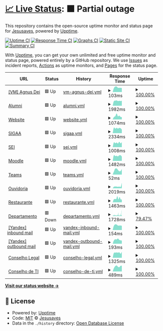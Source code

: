 # [📈 Live Status](https://status.cacic.bsb.br): <!--live status--> **🟧 Partial outage**

This repository contains the open-source uptime monitor and status page for [Jesusaves](https://gitlab.com/jesusalva), powered by [Upptime](https://github.com/upptime/upptime).

[![Uptime CI](https://github.com/pazkero/status.cacic.bsb.br/workflows/Uptime%20CI/badge.svg)](https://github.com/pazkero/status.cacic.bsb.br/actions?query=workflow%3A%22Uptime+CI%22)
[![Response Time CI](https://github.com/pazkero/status.cacic.bsb.br/workflows/Response%20Time%20CI/badge.svg)](https://github.com/pazkero/status.cacic.bsb.br/actions?query=workflow%3A%22Response+Time+CI%22)
[![Graphs CI](https://github.com/pazkero/status.cacic.bsb.br/workflows/Graphs%20CI/badge.svg)](https://github.com/pazkero/status.cacic.bsb.br/actions?query=workflow%3A%22Graphs+CI%22)
[![Static Site CI](https://github.com/pazkero/status.cacic.bsb.br/workflows/Static%20Site%20CI/badge.svg)](https://github.com/pazkero/status.cacic.bsb.br/actions?query=workflow%3A%22Static+Site+CI%22)
[![Summary CI](https://github.com/pazkero/status.cacic.bsb.br/workflows/Summary%20CI/badge.svg)](https://github.com/pazkero/status.cacic.bsb.br/actions?query=workflow%3A%22Summary+CI%22)

With [Upptime](https://upptime.js.org), you can get your own unlimited and free uptime monitor and status page, powered entirely by a GitHub repository. We use [Issues](https://github.com/pazkero/status.cacic.bsb.br/issues) as incident reports, [Actions](https://github.com/pazkero/status.cacic.bsb.br/actions) as uptime monitors, and [Pages](https://status.cacic.bsb.br) for the status page.

<!--start: status pages-->
<!-- This summary is generated by Upptime (https://github.com/upptime/upptime) -->
<!-- Do not edit this manually, your changes will be overwritten -->
<!-- prettier-ignore -->
| URL | Status | History | Response Time | Uptime |
| --- | ------ | ------- | ------------- | ------ |
| <img alt="" src="https://icons.duckduckgo.com/ip3/null.ico" height="13"> [[VM] Agnus Dei](75.119.128.234) | 🟩 Up | [vm-agnus-dei.yml](https://github.com/pazkero/status.cacic.bsb.br/commits/HEAD/history/vm-agnus-dei.yml) | <details><summary><img alt="Response time graph" src="./graphs/vm-agnus-dei/response-time-week.png" height="20"> 103ms</summary><br><a href="https://status.cacic.bsb.br/history/vm-agnus-dei"><img alt="Response time 118" src="https://img.shields.io/endpoint?url=https%3A%2F%2Fraw.githubusercontent.com%2Fpazkero%2Fstatus.cacic.bsb.br%2FHEAD%2Fapi%2Fvm-agnus-dei%2Fresponse-time.json"></a><br><a href="https://status.cacic.bsb.br/history/vm-agnus-dei"><img alt="24-hour response time 91" src="https://img.shields.io/endpoint?url=https%3A%2F%2Fraw.githubusercontent.com%2Fpazkero%2Fstatus.cacic.bsb.br%2FHEAD%2Fapi%2Fvm-agnus-dei%2Fresponse-time-day.json"></a><br><a href="https://status.cacic.bsb.br/history/vm-agnus-dei"><img alt="7-day response time 103" src="https://img.shields.io/endpoint?url=https%3A%2F%2Fraw.githubusercontent.com%2Fpazkero%2Fstatus.cacic.bsb.br%2FHEAD%2Fapi%2Fvm-agnus-dei%2Fresponse-time-week.json"></a><br><a href="https://status.cacic.bsb.br/history/vm-agnus-dei"><img alt="30-day response time 116" src="https://img.shields.io/endpoint?url=https%3A%2F%2Fraw.githubusercontent.com%2Fpazkero%2Fstatus.cacic.bsb.br%2FHEAD%2Fapi%2Fvm-agnus-dei%2Fresponse-time-month.json"></a><br><a href="https://status.cacic.bsb.br/history/vm-agnus-dei"><img alt="1-year response time 118" src="https://img.shields.io/endpoint?url=https%3A%2F%2Fraw.githubusercontent.com%2Fpazkero%2Fstatus.cacic.bsb.br%2FHEAD%2Fapi%2Fvm-agnus-dei%2Fresponse-time-year.json"></a></details> | <details><summary><a href="https://status.cacic.bsb.br/history/vm-agnus-dei">100.00%</a></summary><a href="https://status.cacic.bsb.br/history/vm-agnus-dei"><img alt="All-time uptime 99.78%" src="https://img.shields.io/endpoint?url=https%3A%2F%2Fraw.githubusercontent.com%2Fpazkero%2Fstatus.cacic.bsb.br%2FHEAD%2Fapi%2Fvm-agnus-dei%2Fuptime.json"></a><br><a href="https://status.cacic.bsb.br/history/vm-agnus-dei"><img alt="24-hour uptime 100.00%" src="https://img.shields.io/endpoint?url=https%3A%2F%2Fraw.githubusercontent.com%2Fpazkero%2Fstatus.cacic.bsb.br%2FHEAD%2Fapi%2Fvm-agnus-dei%2Fuptime-day.json"></a><br><a href="https://status.cacic.bsb.br/history/vm-agnus-dei"><img alt="7-day uptime 100.00%" src="https://img.shields.io/endpoint?url=https%3A%2F%2Fraw.githubusercontent.com%2Fpazkero%2Fstatus.cacic.bsb.br%2FHEAD%2Fapi%2Fvm-agnus-dei%2Fuptime-week.json"></a><br><a href="https://status.cacic.bsb.br/history/vm-agnus-dei"><img alt="30-day uptime 99.77%" src="https://img.shields.io/endpoint?url=https%3A%2F%2Fraw.githubusercontent.com%2Fpazkero%2Fstatus.cacic.bsb.br%2FHEAD%2Fapi%2Fvm-agnus-dei%2Fuptime-month.json"></a><br><a href="https://status.cacic.bsb.br/history/vm-agnus-dei"><img alt="1-year uptime 99.90%" src="https://img.shields.io/endpoint?url=https%3A%2F%2Fraw.githubusercontent.com%2Fpazkero%2Fstatus.cacic.bsb.br%2FHEAD%2Fapi%2Fvm-agnus-dei%2Fuptime-year.json"></a></details>
| <img alt="" src="https://icons.duckduckgo.com/ip3/alumni.cacic.bsb.br.ico" height="13"> [Alumni](https://alumni.cacic.bsb.br) | 🟩 Up | [alumni.yml](https://github.com/pazkero/status.cacic.bsb.br/commits/HEAD/history/alumni.yml) | <details><summary><img alt="Response time graph" src="./graphs/alumni/response-time-week.png" height="20"> 1982ms</summary><br><a href="https://status.cacic.bsb.br/history/alumni"><img alt="Response time 4035" src="https://img.shields.io/endpoint?url=https%3A%2F%2Fraw.githubusercontent.com%2Fpazkero%2Fstatus.cacic.bsb.br%2FHEAD%2Fapi%2Falumni%2Fresponse-time.json"></a><br><a href="https://status.cacic.bsb.br/history/alumni"><img alt="24-hour response time 2013" src="https://img.shields.io/endpoint?url=https%3A%2F%2Fraw.githubusercontent.com%2Fpazkero%2Fstatus.cacic.bsb.br%2FHEAD%2Fapi%2Falumni%2Fresponse-time-day.json"></a><br><a href="https://status.cacic.bsb.br/history/alumni"><img alt="7-day response time 1982" src="https://img.shields.io/endpoint?url=https%3A%2F%2Fraw.githubusercontent.com%2Fpazkero%2Fstatus.cacic.bsb.br%2FHEAD%2Fapi%2Falumni%2Fresponse-time-week.json"></a><br><a href="https://status.cacic.bsb.br/history/alumni"><img alt="30-day response time 1911" src="https://img.shields.io/endpoint?url=https%3A%2F%2Fraw.githubusercontent.com%2Fpazkero%2Fstatus.cacic.bsb.br%2FHEAD%2Fapi%2Falumni%2Fresponse-time-month.json"></a><br><a href="https://status.cacic.bsb.br/history/alumni"><img alt="1-year response time 3530" src="https://img.shields.io/endpoint?url=https%3A%2F%2Fraw.githubusercontent.com%2Fpazkero%2Fstatus.cacic.bsb.br%2FHEAD%2Fapi%2Falumni%2Fresponse-time-year.json"></a></details> | <details><summary><a href="https://status.cacic.bsb.br/history/alumni">100.00%</a></summary><a href="https://status.cacic.bsb.br/history/alumni"><img alt="All-time uptime 99.67%" src="https://img.shields.io/endpoint?url=https%3A%2F%2Fraw.githubusercontent.com%2Fpazkero%2Fstatus.cacic.bsb.br%2FHEAD%2Fapi%2Falumni%2Fuptime.json"></a><br><a href="https://status.cacic.bsb.br/history/alumni"><img alt="24-hour uptime 100.00%" src="https://img.shields.io/endpoint?url=https%3A%2F%2Fraw.githubusercontent.com%2Fpazkero%2Fstatus.cacic.bsb.br%2FHEAD%2Fapi%2Falumni%2Fuptime-day.json"></a><br><a href="https://status.cacic.bsb.br/history/alumni"><img alt="7-day uptime 100.00%" src="https://img.shields.io/endpoint?url=https%3A%2F%2Fraw.githubusercontent.com%2Fpazkero%2Fstatus.cacic.bsb.br%2FHEAD%2Fapi%2Falumni%2Fuptime-week.json"></a><br><a href="https://status.cacic.bsb.br/history/alumni"><img alt="30-day uptime 99.77%" src="https://img.shields.io/endpoint?url=https%3A%2F%2Fraw.githubusercontent.com%2Fpazkero%2Fstatus.cacic.bsb.br%2FHEAD%2Fapi%2Falumni%2Fuptime-month.json"></a><br><a href="https://status.cacic.bsb.br/history/alumni"><img alt="1-year uptime 99.76%" src="https://img.shields.io/endpoint?url=https%3A%2F%2Fraw.githubusercontent.com%2Fpazkero%2Fstatus.cacic.bsb.br%2FHEAD%2Fapi%2Falumni%2Fuptime-year.json"></a></details>
| <img alt="" src="https://icons.duckduckgo.com/ip3/cacic.bsb.br.ico" height="13"> [Website](https://cacic.bsb.br) | 🟩 Up | [website.yml](https://github.com/pazkero/status.cacic.bsb.br/commits/HEAD/history/website.yml) | <details><summary><img alt="Response time graph" src="./graphs/website/response-time-week.png" height="20"> 1074ms</summary><br><a href="https://status.cacic.bsb.br/history/website"><img alt="Response time 2687" src="https://img.shields.io/endpoint?url=https%3A%2F%2Fraw.githubusercontent.com%2Fpazkero%2Fstatus.cacic.bsb.br%2FHEAD%2Fapi%2Fwebsite%2Fresponse-time.json"></a><br><a href="https://status.cacic.bsb.br/history/website"><img alt="24-hour response time 749" src="https://img.shields.io/endpoint?url=https%3A%2F%2Fraw.githubusercontent.com%2Fpazkero%2Fstatus.cacic.bsb.br%2FHEAD%2Fapi%2Fwebsite%2Fresponse-time-day.json"></a><br><a href="https://status.cacic.bsb.br/history/website"><img alt="7-day response time 1074" src="https://img.shields.io/endpoint?url=https%3A%2F%2Fraw.githubusercontent.com%2Fpazkero%2Fstatus.cacic.bsb.br%2FHEAD%2Fapi%2Fwebsite%2Fresponse-time-week.json"></a><br><a href="https://status.cacic.bsb.br/history/website"><img alt="30-day response time 1051" src="https://img.shields.io/endpoint?url=https%3A%2F%2Fraw.githubusercontent.com%2Fpazkero%2Fstatus.cacic.bsb.br%2FHEAD%2Fapi%2Fwebsite%2Fresponse-time-month.json"></a><br><a href="https://status.cacic.bsb.br/history/website"><img alt="1-year response time 2291" src="https://img.shields.io/endpoint?url=https%3A%2F%2Fraw.githubusercontent.com%2Fpazkero%2Fstatus.cacic.bsb.br%2FHEAD%2Fapi%2Fwebsite%2Fresponse-time-year.json"></a></details> | <details><summary><a href="https://status.cacic.bsb.br/history/website">100.00%</a></summary><a href="https://status.cacic.bsb.br/history/website"><img alt="All-time uptime 99.46%" src="https://img.shields.io/endpoint?url=https%3A%2F%2Fraw.githubusercontent.com%2Fpazkero%2Fstatus.cacic.bsb.br%2FHEAD%2Fapi%2Fwebsite%2Fuptime.json"></a><br><a href="https://status.cacic.bsb.br/history/website"><img alt="24-hour uptime 100.00%" src="https://img.shields.io/endpoint?url=https%3A%2F%2Fraw.githubusercontent.com%2Fpazkero%2Fstatus.cacic.bsb.br%2FHEAD%2Fapi%2Fwebsite%2Fuptime-day.json"></a><br><a href="https://status.cacic.bsb.br/history/website"><img alt="7-day uptime 100.00%" src="https://img.shields.io/endpoint?url=https%3A%2F%2Fraw.githubusercontent.com%2Fpazkero%2Fstatus.cacic.bsb.br%2FHEAD%2Fapi%2Fwebsite%2Fuptime-week.json"></a><br><a href="https://status.cacic.bsb.br/history/website"><img alt="30-day uptime 99.78%" src="https://img.shields.io/endpoint?url=https%3A%2F%2Fraw.githubusercontent.com%2Fpazkero%2Fstatus.cacic.bsb.br%2FHEAD%2Fapi%2Fwebsite%2Fuptime-month.json"></a><br><a href="https://status.cacic.bsb.br/history/website"><img alt="1-year uptime 99.78%" src="https://img.shields.io/endpoint?url=https%3A%2F%2Fraw.githubusercontent.com%2Fpazkero%2Fstatus.cacic.bsb.br%2FHEAD%2Fapi%2Fwebsite%2Fuptime-year.json"></a></details>
| <img alt="" src="https://icons.duckduckgo.com/ip3/sig.unb.br.ico" height="13"> [SIGAA](https://sig.unb.br/sigaa/) | 🟩 Up | [sigaa.yml](https://github.com/pazkero/status.cacic.bsb.br/commits/HEAD/history/sigaa.yml) | <details><summary><img alt="Response time graph" src="./graphs/sigaa/response-time-week.png" height="20"> 2334ms</summary><br><a href="https://status.cacic.bsb.br/history/sigaa"><img alt="Response time 2899" src="https://img.shields.io/endpoint?url=https%3A%2F%2Fraw.githubusercontent.com%2Fpazkero%2Fstatus.cacic.bsb.br%2FHEAD%2Fapi%2Fsigaa%2Fresponse-time.json"></a><br><a href="https://status.cacic.bsb.br/history/sigaa"><img alt="24-hour response time 1733" src="https://img.shields.io/endpoint?url=https%3A%2F%2Fraw.githubusercontent.com%2Fpazkero%2Fstatus.cacic.bsb.br%2FHEAD%2Fapi%2Fsigaa%2Fresponse-time-day.json"></a><br><a href="https://status.cacic.bsb.br/history/sigaa"><img alt="7-day response time 2334" src="https://img.shields.io/endpoint?url=https%3A%2F%2Fraw.githubusercontent.com%2Fpazkero%2Fstatus.cacic.bsb.br%2FHEAD%2Fapi%2Fsigaa%2Fresponse-time-week.json"></a><br><a href="https://status.cacic.bsb.br/history/sigaa"><img alt="30-day response time 2297" src="https://img.shields.io/endpoint?url=https%3A%2F%2Fraw.githubusercontent.com%2Fpazkero%2Fstatus.cacic.bsb.br%2FHEAD%2Fapi%2Fsigaa%2Fresponse-time-month.json"></a><br><a href="https://status.cacic.bsb.br/history/sigaa"><img alt="1-year response time 2958" src="https://img.shields.io/endpoint?url=https%3A%2F%2Fraw.githubusercontent.com%2Fpazkero%2Fstatus.cacic.bsb.br%2FHEAD%2Fapi%2Fsigaa%2Fresponse-time-year.json"></a></details> | <details><summary><a href="https://status.cacic.bsb.br/history/sigaa">100.00%</a></summary><a href="https://status.cacic.bsb.br/history/sigaa"><img alt="All-time uptime 99.45%" src="https://img.shields.io/endpoint?url=https%3A%2F%2Fraw.githubusercontent.com%2Fpazkero%2Fstatus.cacic.bsb.br%2FHEAD%2Fapi%2Fsigaa%2Fuptime.json"></a><br><a href="https://status.cacic.bsb.br/history/sigaa"><img alt="24-hour uptime 100.00%" src="https://img.shields.io/endpoint?url=https%3A%2F%2Fraw.githubusercontent.com%2Fpazkero%2Fstatus.cacic.bsb.br%2FHEAD%2Fapi%2Fsigaa%2Fuptime-day.json"></a><br><a href="https://status.cacic.bsb.br/history/sigaa"><img alt="7-day uptime 100.00%" src="https://img.shields.io/endpoint?url=https%3A%2F%2Fraw.githubusercontent.com%2Fpazkero%2Fstatus.cacic.bsb.br%2FHEAD%2Fapi%2Fsigaa%2Fuptime-week.json"></a><br><a href="https://status.cacic.bsb.br/history/sigaa"><img alt="30-day uptime 99.96%" src="https://img.shields.io/endpoint?url=https%3A%2F%2Fraw.githubusercontent.com%2Fpazkero%2Fstatus.cacic.bsb.br%2FHEAD%2Fapi%2Fsigaa%2Fuptime-month.json"></a><br><a href="https://status.cacic.bsb.br/history/sigaa"><img alt="1-year uptime 99.76%" src="https://img.shields.io/endpoint?url=https%3A%2F%2Fraw.githubusercontent.com%2Fpazkero%2Fstatus.cacic.bsb.br%2FHEAD%2Fapi%2Fsigaa%2Fuptime-year.json"></a></details>
| <img alt="" src="https://icons.duckduckgo.com/ip3/sei.unb.br.ico" height="13"> [SEI](https://sei.unb.br/) | 🟩 Up | [sei.yml](https://github.com/pazkero/status.cacic.bsb.br/commits/HEAD/history/sei.yml) | <details><summary><img alt="Response time graph" src="./graphs/sei/response-time-week.png" height="20"> 1008ms</summary><br><a href="https://status.cacic.bsb.br/history/sei"><img alt="Response time 1755" src="https://img.shields.io/endpoint?url=https%3A%2F%2Fraw.githubusercontent.com%2Fpazkero%2Fstatus.cacic.bsb.br%2FHEAD%2Fapi%2Fsei%2Fresponse-time.json"></a><br><a href="https://status.cacic.bsb.br/history/sei"><img alt="24-hour response time 1124" src="https://img.shields.io/endpoint?url=https%3A%2F%2Fraw.githubusercontent.com%2Fpazkero%2Fstatus.cacic.bsb.br%2FHEAD%2Fapi%2Fsei%2Fresponse-time-day.json"></a><br><a href="https://status.cacic.bsb.br/history/sei"><img alt="7-day response time 1008" src="https://img.shields.io/endpoint?url=https%3A%2F%2Fraw.githubusercontent.com%2Fpazkero%2Fstatus.cacic.bsb.br%2FHEAD%2Fapi%2Fsei%2Fresponse-time-week.json"></a><br><a href="https://status.cacic.bsb.br/history/sei"><img alt="30-day response time 1025" src="https://img.shields.io/endpoint?url=https%3A%2F%2Fraw.githubusercontent.com%2Fpazkero%2Fstatus.cacic.bsb.br%2FHEAD%2Fapi%2Fsei%2Fresponse-time-month.json"></a><br><a href="https://status.cacic.bsb.br/history/sei"><img alt="1-year response time 1690" src="https://img.shields.io/endpoint?url=https%3A%2F%2Fraw.githubusercontent.com%2Fpazkero%2Fstatus.cacic.bsb.br%2FHEAD%2Fapi%2Fsei%2Fresponse-time-year.json"></a></details> | <details><summary><a href="https://status.cacic.bsb.br/history/sei">100.00%</a></summary><a href="https://status.cacic.bsb.br/history/sei"><img alt="All-time uptime 99.62%" src="https://img.shields.io/endpoint?url=https%3A%2F%2Fraw.githubusercontent.com%2Fpazkero%2Fstatus.cacic.bsb.br%2FHEAD%2Fapi%2Fsei%2Fuptime.json"></a><br><a href="https://status.cacic.bsb.br/history/sei"><img alt="24-hour uptime 100.00%" src="https://img.shields.io/endpoint?url=https%3A%2F%2Fraw.githubusercontent.com%2Fpazkero%2Fstatus.cacic.bsb.br%2FHEAD%2Fapi%2Fsei%2Fuptime-day.json"></a><br><a href="https://status.cacic.bsb.br/history/sei"><img alt="7-day uptime 100.00%" src="https://img.shields.io/endpoint?url=https%3A%2F%2Fraw.githubusercontent.com%2Fpazkero%2Fstatus.cacic.bsb.br%2FHEAD%2Fapi%2Fsei%2Fuptime-week.json"></a><br><a href="https://status.cacic.bsb.br/history/sei"><img alt="30-day uptime 100.00%" src="https://img.shields.io/endpoint?url=https%3A%2F%2Fraw.githubusercontent.com%2Fpazkero%2Fstatus.cacic.bsb.br%2FHEAD%2Fapi%2Fsei%2Fuptime-month.json"></a><br><a href="https://status.cacic.bsb.br/history/sei"><img alt="1-year uptime 99.75%" src="https://img.shields.io/endpoint?url=https%3A%2F%2Fraw.githubusercontent.com%2Fpazkero%2Fstatus.cacic.bsb.br%2FHEAD%2Fapi%2Fsei%2Fuptime-year.json"></a></details>
| <img alt="" src="https://icons.duckduckgo.com/ip3/aprender3.unb.br.ico" height="13"> [Moodle](https://aprender3.unb.br/login/index.php) | 🟩 Up | [moodle.yml](https://github.com/pazkero/status.cacic.bsb.br/commits/HEAD/history/moodle.yml) | <details><summary><img alt="Response time graph" src="./graphs/moodle/response-time-week.png" height="20"> 1482ms</summary><br><a href="https://status.cacic.bsb.br/history/moodle"><img alt="Response time 1793" src="https://img.shields.io/endpoint?url=https%3A%2F%2Fraw.githubusercontent.com%2Fpazkero%2Fstatus.cacic.bsb.br%2FHEAD%2Fapi%2Fmoodle%2Fresponse-time.json"></a><br><a href="https://status.cacic.bsb.br/history/moodle"><img alt="24-hour response time 1248" src="https://img.shields.io/endpoint?url=https%3A%2F%2Fraw.githubusercontent.com%2Fpazkero%2Fstatus.cacic.bsb.br%2FHEAD%2Fapi%2Fmoodle%2Fresponse-time-day.json"></a><br><a href="https://status.cacic.bsb.br/history/moodle"><img alt="7-day response time 1482" src="https://img.shields.io/endpoint?url=https%3A%2F%2Fraw.githubusercontent.com%2Fpazkero%2Fstatus.cacic.bsb.br%2FHEAD%2Fapi%2Fmoodle%2Fresponse-time-week.json"></a><br><a href="https://status.cacic.bsb.br/history/moodle"><img alt="30-day response time 1472" src="https://img.shields.io/endpoint?url=https%3A%2F%2Fraw.githubusercontent.com%2Fpazkero%2Fstatus.cacic.bsb.br%2FHEAD%2Fapi%2Fmoodle%2Fresponse-time-month.json"></a><br><a href="https://status.cacic.bsb.br/history/moodle"><img alt="1-year response time 1964" src="https://img.shields.io/endpoint?url=https%3A%2F%2Fraw.githubusercontent.com%2Fpazkero%2Fstatus.cacic.bsb.br%2FHEAD%2Fapi%2Fmoodle%2Fresponse-time-year.json"></a></details> | <details><summary><a href="https://status.cacic.bsb.br/history/moodle">100.00%</a></summary><a href="https://status.cacic.bsb.br/history/moodle"><img alt="All-time uptime 99.12%" src="https://img.shields.io/endpoint?url=https%3A%2F%2Fraw.githubusercontent.com%2Fpazkero%2Fstatus.cacic.bsb.br%2FHEAD%2Fapi%2Fmoodle%2Fuptime.json"></a><br><a href="https://status.cacic.bsb.br/history/moodle"><img alt="24-hour uptime 100.00%" src="https://img.shields.io/endpoint?url=https%3A%2F%2Fraw.githubusercontent.com%2Fpazkero%2Fstatus.cacic.bsb.br%2FHEAD%2Fapi%2Fmoodle%2Fuptime-day.json"></a><br><a href="https://status.cacic.bsb.br/history/moodle"><img alt="7-day uptime 100.00%" src="https://img.shields.io/endpoint?url=https%3A%2F%2Fraw.githubusercontent.com%2Fpazkero%2Fstatus.cacic.bsb.br%2FHEAD%2Fapi%2Fmoodle%2Fuptime-week.json"></a><br><a href="https://status.cacic.bsb.br/history/moodle"><img alt="30-day uptime 100.00%" src="https://img.shields.io/endpoint?url=https%3A%2F%2Fraw.githubusercontent.com%2Fpazkero%2Fstatus.cacic.bsb.br%2FHEAD%2Fapi%2Fmoodle%2Fuptime-month.json"></a><br><a href="https://status.cacic.bsb.br/history/moodle"><img alt="1-year uptime 99.50%" src="https://img.shields.io/endpoint?url=https%3A%2F%2Fraw.githubusercontent.com%2Fpazkero%2Fstatus.cacic.bsb.br%2FHEAD%2Fapi%2Fmoodle%2Fuptime-year.json"></a></details>
| <img alt="" src="https://icons.duckduckgo.com/ip3/teams.microsoft.com.ico" height="13"> [Teams](https://teams.microsoft.com/) | 🟩 Up | [teams.yml](https://github.com/pazkero/status.cacic.bsb.br/commits/HEAD/history/teams.yml) | <details><summary><img alt="Response time graph" src="./graphs/teams/response-time-week.png" height="20"> 52ms</summary><br><a href="https://status.cacic.bsb.br/history/teams"><img alt="Response time 113" src="https://img.shields.io/endpoint?url=https%3A%2F%2Fraw.githubusercontent.com%2Fpazkero%2Fstatus.cacic.bsb.br%2FHEAD%2Fapi%2Fteams%2Fresponse-time.json"></a><br><a href="https://status.cacic.bsb.br/history/teams"><img alt="24-hour response time 62" src="https://img.shields.io/endpoint?url=https%3A%2F%2Fraw.githubusercontent.com%2Fpazkero%2Fstatus.cacic.bsb.br%2FHEAD%2Fapi%2Fteams%2Fresponse-time-day.json"></a><br><a href="https://status.cacic.bsb.br/history/teams"><img alt="7-day response time 52" src="https://img.shields.io/endpoint?url=https%3A%2F%2Fraw.githubusercontent.com%2Fpazkero%2Fstatus.cacic.bsb.br%2FHEAD%2Fapi%2Fteams%2Fresponse-time-week.json"></a><br><a href="https://status.cacic.bsb.br/history/teams"><img alt="30-day response time 53" src="https://img.shields.io/endpoint?url=https%3A%2F%2Fraw.githubusercontent.com%2Fpazkero%2Fstatus.cacic.bsb.br%2FHEAD%2Fapi%2Fteams%2Fresponse-time-month.json"></a><br><a href="https://status.cacic.bsb.br/history/teams"><img alt="1-year response time 110" src="https://img.shields.io/endpoint?url=https%3A%2F%2Fraw.githubusercontent.com%2Fpazkero%2Fstatus.cacic.bsb.br%2FHEAD%2Fapi%2Fteams%2Fresponse-time-year.json"></a></details> | <details><summary><a href="https://status.cacic.bsb.br/history/teams">100.00%</a></summary><a href="https://status.cacic.bsb.br/history/teams"><img alt="All-time uptime 99.97%" src="https://img.shields.io/endpoint?url=https%3A%2F%2Fraw.githubusercontent.com%2Fpazkero%2Fstatus.cacic.bsb.br%2FHEAD%2Fapi%2Fteams%2Fuptime.json"></a><br><a href="https://status.cacic.bsb.br/history/teams"><img alt="24-hour uptime 100.00%" src="https://img.shields.io/endpoint?url=https%3A%2F%2Fraw.githubusercontent.com%2Fpazkero%2Fstatus.cacic.bsb.br%2FHEAD%2Fapi%2Fteams%2Fuptime-day.json"></a><br><a href="https://status.cacic.bsb.br/history/teams"><img alt="7-day uptime 100.00%" src="https://img.shields.io/endpoint?url=https%3A%2F%2Fraw.githubusercontent.com%2Fpazkero%2Fstatus.cacic.bsb.br%2FHEAD%2Fapi%2Fteams%2Fuptime-week.json"></a><br><a href="https://status.cacic.bsb.br/history/teams"><img alt="30-day uptime 100.00%" src="https://img.shields.io/endpoint?url=https%3A%2F%2Fraw.githubusercontent.com%2Fpazkero%2Fstatus.cacic.bsb.br%2FHEAD%2Fapi%2Fteams%2Fuptime-month.json"></a><br><a href="https://status.cacic.bsb.br/history/teams"><img alt="1-year uptime 99.98%" src="https://img.shields.io/endpoint?url=https%3A%2F%2Fraw.githubusercontent.com%2Fpazkero%2Fstatus.cacic.bsb.br%2FHEAD%2Fapi%2Fteams%2Fuptime-year.json"></a></details>
| <img alt="" src="https://icons.duckduckgo.com/ip3/ouvidoria.unb.br.ico" height="13"> [Ouvidoria](https://ouvidoria.unb.br/) | 🟩 Up | [ouvidoria.yml](https://github.com/pazkero/status.cacic.bsb.br/commits/HEAD/history/ouvidoria.yml) | <details><summary><img alt="Response time graph" src="./graphs/ouvidoria/response-time-week.png" height="20"> 2019ms</summary><br><a href="https://status.cacic.bsb.br/history/ouvidoria"><img alt="Response time 3280" src="https://img.shields.io/endpoint?url=https%3A%2F%2Fraw.githubusercontent.com%2Fpazkero%2Fstatus.cacic.bsb.br%2FHEAD%2Fapi%2Fouvidoria%2Fresponse-time.json"></a><br><a href="https://status.cacic.bsb.br/history/ouvidoria"><img alt="24-hour response time 5183" src="https://img.shields.io/endpoint?url=https%3A%2F%2Fraw.githubusercontent.com%2Fpazkero%2Fstatus.cacic.bsb.br%2FHEAD%2Fapi%2Fouvidoria%2Fresponse-time-day.json"></a><br><a href="https://status.cacic.bsb.br/history/ouvidoria"><img alt="7-day response time 2019" src="https://img.shields.io/endpoint?url=https%3A%2F%2Fraw.githubusercontent.com%2Fpazkero%2Fstatus.cacic.bsb.br%2FHEAD%2Fapi%2Fouvidoria%2Fresponse-time-week.json"></a><br><a href="https://status.cacic.bsb.br/history/ouvidoria"><img alt="30-day response time 2432" src="https://img.shields.io/endpoint?url=https%3A%2F%2Fraw.githubusercontent.com%2Fpazkero%2Fstatus.cacic.bsb.br%2FHEAD%2Fapi%2Fouvidoria%2Fresponse-time-month.json"></a><br><a href="https://status.cacic.bsb.br/history/ouvidoria"><img alt="1-year response time 3588" src="https://img.shields.io/endpoint?url=https%3A%2F%2Fraw.githubusercontent.com%2Fpazkero%2Fstatus.cacic.bsb.br%2FHEAD%2Fapi%2Fouvidoria%2Fresponse-time-year.json"></a></details> | <details><summary><a href="https://status.cacic.bsb.br/history/ouvidoria">100.00%</a></summary><a href="https://status.cacic.bsb.br/history/ouvidoria"><img alt="All-time uptime 95.09%" src="https://img.shields.io/endpoint?url=https%3A%2F%2Fraw.githubusercontent.com%2Fpazkero%2Fstatus.cacic.bsb.br%2FHEAD%2Fapi%2Fouvidoria%2Fuptime.json"></a><br><a href="https://status.cacic.bsb.br/history/ouvidoria"><img alt="24-hour uptime 100.00%" src="https://img.shields.io/endpoint?url=https%3A%2F%2Fraw.githubusercontent.com%2Fpazkero%2Fstatus.cacic.bsb.br%2FHEAD%2Fapi%2Fouvidoria%2Fuptime-day.json"></a><br><a href="https://status.cacic.bsb.br/history/ouvidoria"><img alt="7-day uptime 100.00%" src="https://img.shields.io/endpoint?url=https%3A%2F%2Fraw.githubusercontent.com%2Fpazkero%2Fstatus.cacic.bsb.br%2FHEAD%2Fapi%2Fouvidoria%2Fuptime-week.json"></a><br><a href="https://status.cacic.bsb.br/history/ouvidoria"><img alt="30-day uptime 100.00%" src="https://img.shields.io/endpoint?url=https%3A%2F%2Fraw.githubusercontent.com%2Fpazkero%2Fstatus.cacic.bsb.br%2FHEAD%2Fapi%2Fouvidoria%2Fuptime-month.json"></a><br><a href="https://status.cacic.bsb.br/history/ouvidoria"><img alt="1-year uptime 99.33%" src="https://img.shields.io/endpoint?url=https%3A%2F%2Fraw.githubusercontent.com%2Fpazkero%2Fstatus.cacic.bsb.br%2FHEAD%2Fapi%2Fouvidoria%2Fuptime-year.json"></a></details>
| <img alt="" src="https://icons.duckduckgo.com/ip3/ru.unb.br.ico" height="13"> [Restaurante](https://ru.unb.br/index.php/cardapio) | 🟩 Up | [restaurante.yml](https://github.com/pazkero/status.cacic.bsb.br/commits/HEAD/history/restaurante.yml) | <details><summary><img alt="Response time graph" src="./graphs/restaurante/response-time-week.png" height="20"> 1463ms</summary><br><a href="https://status.cacic.bsb.br/history/restaurante"><img alt="Response time 2092" src="https://img.shields.io/endpoint?url=https%3A%2F%2Fraw.githubusercontent.com%2Fpazkero%2Fstatus.cacic.bsb.br%2FHEAD%2Fapi%2Frestaurante%2Fresponse-time.json"></a><br><a href="https://status.cacic.bsb.br/history/restaurante"><img alt="24-hour response time 1087" src="https://img.shields.io/endpoint?url=https%3A%2F%2Fraw.githubusercontent.com%2Fpazkero%2Fstatus.cacic.bsb.br%2FHEAD%2Fapi%2Frestaurante%2Fresponse-time-day.json"></a><br><a href="https://status.cacic.bsb.br/history/restaurante"><img alt="7-day response time 1463" src="https://img.shields.io/endpoint?url=https%3A%2F%2Fraw.githubusercontent.com%2Fpazkero%2Fstatus.cacic.bsb.br%2FHEAD%2Fapi%2Frestaurante%2Fresponse-time-week.json"></a><br><a href="https://status.cacic.bsb.br/history/restaurante"><img alt="30-day response time 1635" src="https://img.shields.io/endpoint?url=https%3A%2F%2Fraw.githubusercontent.com%2Fpazkero%2Fstatus.cacic.bsb.br%2FHEAD%2Fapi%2Frestaurante%2Fresponse-time-month.json"></a><br><a href="https://status.cacic.bsb.br/history/restaurante"><img alt="1-year response time 2092" src="https://img.shields.io/endpoint?url=https%3A%2F%2Fraw.githubusercontent.com%2Fpazkero%2Fstatus.cacic.bsb.br%2FHEAD%2Fapi%2Frestaurante%2Fresponse-time-year.json"></a></details> | <details><summary><a href="https://status.cacic.bsb.br/history/restaurante">100.00%</a></summary><a href="https://status.cacic.bsb.br/history/restaurante"><img alt="All-time uptime 36.05%" src="https://img.shields.io/endpoint?url=https%3A%2F%2Fraw.githubusercontent.com%2Fpazkero%2Fstatus.cacic.bsb.br%2FHEAD%2Fapi%2Frestaurante%2Fuptime.json"></a><br><a href="https://status.cacic.bsb.br/history/restaurante"><img alt="24-hour uptime 100.00%" src="https://img.shields.io/endpoint?url=https%3A%2F%2Fraw.githubusercontent.com%2Fpazkero%2Fstatus.cacic.bsb.br%2FHEAD%2Fapi%2Frestaurante%2Fuptime-day.json"></a><br><a href="https://status.cacic.bsb.br/history/restaurante"><img alt="7-day uptime 100.00%" src="https://img.shields.io/endpoint?url=https%3A%2F%2Fraw.githubusercontent.com%2Fpazkero%2Fstatus.cacic.bsb.br%2FHEAD%2Fapi%2Frestaurante%2Fuptime-week.json"></a><br><a href="https://status.cacic.bsb.br/history/restaurante"><img alt="30-day uptime 100.00%" src="https://img.shields.io/endpoint?url=https%3A%2F%2Fraw.githubusercontent.com%2Fpazkero%2Fstatus.cacic.bsb.br%2FHEAD%2Fapi%2Frestaurante%2Fuptime-month.json"></a><br><a href="https://status.cacic.bsb.br/history/restaurante"><img alt="1-year uptime 31.08%" src="https://img.shields.io/endpoint?url=https%3A%2F%2Fraw.githubusercontent.com%2Fpazkero%2Fstatus.cacic.bsb.br%2FHEAD%2Fapi%2Frestaurante%2Fuptime-year.json"></a></details>
| <img alt="" src="https://icons.duckduckgo.com/ip3/cca.unb.br.ico" height="13"> [Departamento](http://cca.unb.br/) | 🟥 Down | [departamento.yml](https://github.com/pazkero/status.cacic.bsb.br/commits/HEAD/history/departamento.yml) | <details><summary><img alt="Response time graph" src="./graphs/departamento/response-time-week.png" height="20"> 1728ms</summary><br><a href="https://status.cacic.bsb.br/history/departamento"><img alt="Response time 1827" src="https://img.shields.io/endpoint?url=https%3A%2F%2Fraw.githubusercontent.com%2Fpazkero%2Fstatus.cacic.bsb.br%2FHEAD%2Fapi%2Fdepartamento%2Fresponse-time.json"></a><br><a href="https://status.cacic.bsb.br/history/departamento"><img alt="24-hour response time 1430" src="https://img.shields.io/endpoint?url=https%3A%2F%2Fraw.githubusercontent.com%2Fpazkero%2Fstatus.cacic.bsb.br%2FHEAD%2Fapi%2Fdepartamento%2Fresponse-time-day.json"></a><br><a href="https://status.cacic.bsb.br/history/departamento"><img alt="7-day response time 1728" src="https://img.shields.io/endpoint?url=https%3A%2F%2Fraw.githubusercontent.com%2Fpazkero%2Fstatus.cacic.bsb.br%2FHEAD%2Fapi%2Fdepartamento%2Fresponse-time-week.json"></a><br><a href="https://status.cacic.bsb.br/history/departamento"><img alt="30-day response time 1989" src="https://img.shields.io/endpoint?url=https%3A%2F%2Fraw.githubusercontent.com%2Fpazkero%2Fstatus.cacic.bsb.br%2FHEAD%2Fapi%2Fdepartamento%2Fresponse-time-month.json"></a><br><a href="https://status.cacic.bsb.br/history/departamento"><img alt="1-year response time 1908" src="https://img.shields.io/endpoint?url=https%3A%2F%2Fraw.githubusercontent.com%2Fpazkero%2Fstatus.cacic.bsb.br%2FHEAD%2Fapi%2Fdepartamento%2Fresponse-time-year.json"></a></details> | <details><summary><a href="https://status.cacic.bsb.br/history/departamento">79.47%</a></summary><a href="https://status.cacic.bsb.br/history/departamento"><img alt="All-time uptime 99.61%" src="https://img.shields.io/endpoint?url=https%3A%2F%2Fraw.githubusercontent.com%2Fpazkero%2Fstatus.cacic.bsb.br%2FHEAD%2Fapi%2Fdepartamento%2Fuptime.json"></a><br><a href="https://status.cacic.bsb.br/history/departamento"><img alt="24-hour uptime 81.15%" src="https://img.shields.io/endpoint?url=https%3A%2F%2Fraw.githubusercontent.com%2Fpazkero%2Fstatus.cacic.bsb.br%2FHEAD%2Fapi%2Fdepartamento%2Fuptime-day.json"></a><br><a href="https://status.cacic.bsb.br/history/departamento"><img alt="7-day uptime 79.47%" src="https://img.shields.io/endpoint?url=https%3A%2F%2Fraw.githubusercontent.com%2Fpazkero%2Fstatus.cacic.bsb.br%2FHEAD%2Fapi%2Fdepartamento%2Fuptime-week.json"></a><br><a href="https://status.cacic.bsb.br/history/departamento"><img alt="30-day uptime 92.47%" src="https://img.shields.io/endpoint?url=https%3A%2F%2Fraw.githubusercontent.com%2Fpazkero%2Fstatus.cacic.bsb.br%2FHEAD%2Fapi%2Fdepartamento%2Fuptime-month.json"></a><br><a href="https://status.cacic.bsb.br/history/departamento"><img alt="1-year uptime 99.37%" src="https://img.shields.io/endpoint?url=https%3A%2F%2Fraw.githubusercontent.com%2Fpazkero%2Fstatus.cacic.bsb.br%2FHEAD%2Fapi%2Fdepartamento%2Fuptime-year.json"></a></details>
| <img alt="" src="https://favicons.githubusercontent.com/mail.yandex.com" height="13"> [[Yandex] inbound mail](mx.yandex.net) | 🟩 Up | [yandex-inbound-mail.yml](https://github.com/pazkero/status.cacic.bsb.br/commits/HEAD/history/yandex-inbound-mail.yml) | <details><summary><img alt="Response time graph" src="./graphs/yandex-inbound-mail/response-time-week.png" height="20"> 154ms</summary><br><a href="https://status.cacic.bsb.br/history/yandex-inbound-mail"><img alt="Response time 188" src="https://img.shields.io/endpoint?url=https%3A%2F%2Fraw.githubusercontent.com%2Fpazkero%2Fstatus.cacic.bsb.br%2FHEAD%2Fapi%2Fyandex-inbound-mail%2Fresponse-time.json"></a><br><a href="https://status.cacic.bsb.br/history/yandex-inbound-mail"><img alt="24-hour response time 138" src="https://img.shields.io/endpoint?url=https%3A%2F%2Fraw.githubusercontent.com%2Fpazkero%2Fstatus.cacic.bsb.br%2FHEAD%2Fapi%2Fyandex-inbound-mail%2Fresponse-time-day.json"></a><br><a href="https://status.cacic.bsb.br/history/yandex-inbound-mail"><img alt="7-day response time 154" src="https://img.shields.io/endpoint?url=https%3A%2F%2Fraw.githubusercontent.com%2Fpazkero%2Fstatus.cacic.bsb.br%2FHEAD%2Fapi%2Fyandex-inbound-mail%2Fresponse-time-week.json"></a><br><a href="https://status.cacic.bsb.br/history/yandex-inbound-mail"><img alt="30-day response time 175" src="https://img.shields.io/endpoint?url=https%3A%2F%2Fraw.githubusercontent.com%2Fpazkero%2Fstatus.cacic.bsb.br%2FHEAD%2Fapi%2Fyandex-inbound-mail%2Fresponse-time-month.json"></a><br><a href="https://status.cacic.bsb.br/history/yandex-inbound-mail"><img alt="1-year response time 189" src="https://img.shields.io/endpoint?url=https%3A%2F%2Fraw.githubusercontent.com%2Fpazkero%2Fstatus.cacic.bsb.br%2FHEAD%2Fapi%2Fyandex-inbound-mail%2Fresponse-time-year.json"></a></details> | <details><summary><a href="https://status.cacic.bsb.br/history/yandex-inbound-mail">100.00%</a></summary><a href="https://status.cacic.bsb.br/history/yandex-inbound-mail"><img alt="All-time uptime 100.00%" src="https://img.shields.io/endpoint?url=https%3A%2F%2Fraw.githubusercontent.com%2Fpazkero%2Fstatus.cacic.bsb.br%2FHEAD%2Fapi%2Fyandex-inbound-mail%2Fuptime.json"></a><br><a href="https://status.cacic.bsb.br/history/yandex-inbound-mail"><img alt="24-hour uptime 100.00%" src="https://img.shields.io/endpoint?url=https%3A%2F%2Fraw.githubusercontent.com%2Fpazkero%2Fstatus.cacic.bsb.br%2FHEAD%2Fapi%2Fyandex-inbound-mail%2Fuptime-day.json"></a><br><a href="https://status.cacic.bsb.br/history/yandex-inbound-mail"><img alt="7-day uptime 100.00%" src="https://img.shields.io/endpoint?url=https%3A%2F%2Fraw.githubusercontent.com%2Fpazkero%2Fstatus.cacic.bsb.br%2FHEAD%2Fapi%2Fyandex-inbound-mail%2Fuptime-week.json"></a><br><a href="https://status.cacic.bsb.br/history/yandex-inbound-mail"><img alt="30-day uptime 100.00%" src="https://img.shields.io/endpoint?url=https%3A%2F%2Fraw.githubusercontent.com%2Fpazkero%2Fstatus.cacic.bsb.br%2FHEAD%2Fapi%2Fyandex-inbound-mail%2Fuptime-month.json"></a><br><a href="https://status.cacic.bsb.br/history/yandex-inbound-mail"><img alt="1-year uptime 100.00%" src="https://img.shields.io/endpoint?url=https%3A%2F%2Fraw.githubusercontent.com%2Fpazkero%2Fstatus.cacic.bsb.br%2FHEAD%2Fapi%2Fyandex-inbound-mail%2Fuptime-year.json"></a></details>
| <img alt="" src="https://favicons.githubusercontent.com/mail.yandex.com" height="13"> [[Yandex] outbound mail](smtp.yandex.com) | 🟩 Up | [yandex-outbound-mail.yml](https://github.com/pazkero/status.cacic.bsb.br/commits/HEAD/history/yandex-outbound-mail.yml) | <details><summary><img alt="Response time graph" src="./graphs/yandex-outbound-mail/response-time-week.png" height="20"> 193ms</summary><br><a href="https://status.cacic.bsb.br/history/yandex-outbound-mail"><img alt="Response time 217" src="https://img.shields.io/endpoint?url=https%3A%2F%2Fraw.githubusercontent.com%2Fpazkero%2Fstatus.cacic.bsb.br%2FHEAD%2Fapi%2Fyandex-outbound-mail%2Fresponse-time.json"></a><br><a href="https://status.cacic.bsb.br/history/yandex-outbound-mail"><img alt="24-hour response time 154" src="https://img.shields.io/endpoint?url=https%3A%2F%2Fraw.githubusercontent.com%2Fpazkero%2Fstatus.cacic.bsb.br%2FHEAD%2Fapi%2Fyandex-outbound-mail%2Fresponse-time-day.json"></a><br><a href="https://status.cacic.bsb.br/history/yandex-outbound-mail"><img alt="7-day response time 193" src="https://img.shields.io/endpoint?url=https%3A%2F%2Fraw.githubusercontent.com%2Fpazkero%2Fstatus.cacic.bsb.br%2FHEAD%2Fapi%2Fyandex-outbound-mail%2Fresponse-time-week.json"></a><br><a href="https://status.cacic.bsb.br/history/yandex-outbound-mail"><img alt="30-day response time 219" src="https://img.shields.io/endpoint?url=https%3A%2F%2Fraw.githubusercontent.com%2Fpazkero%2Fstatus.cacic.bsb.br%2FHEAD%2Fapi%2Fyandex-outbound-mail%2Fresponse-time-month.json"></a><br><a href="https://status.cacic.bsb.br/history/yandex-outbound-mail"><img alt="1-year response time 220" src="https://img.shields.io/endpoint?url=https%3A%2F%2Fraw.githubusercontent.com%2Fpazkero%2Fstatus.cacic.bsb.br%2FHEAD%2Fapi%2Fyandex-outbound-mail%2Fresponse-time-year.json"></a></details> | <details><summary><a href="https://status.cacic.bsb.br/history/yandex-outbound-mail">100.00%</a></summary><a href="https://status.cacic.bsb.br/history/yandex-outbound-mail"><img alt="All-time uptime 100.00%" src="https://img.shields.io/endpoint?url=https%3A%2F%2Fraw.githubusercontent.com%2Fpazkero%2Fstatus.cacic.bsb.br%2FHEAD%2Fapi%2Fyandex-outbound-mail%2Fuptime.json"></a><br><a href="https://status.cacic.bsb.br/history/yandex-outbound-mail"><img alt="24-hour uptime 100.00%" src="https://img.shields.io/endpoint?url=https%3A%2F%2Fraw.githubusercontent.com%2Fpazkero%2Fstatus.cacic.bsb.br%2FHEAD%2Fapi%2Fyandex-outbound-mail%2Fuptime-day.json"></a><br><a href="https://status.cacic.bsb.br/history/yandex-outbound-mail"><img alt="7-day uptime 100.00%" src="https://img.shields.io/endpoint?url=https%3A%2F%2Fraw.githubusercontent.com%2Fpazkero%2Fstatus.cacic.bsb.br%2FHEAD%2Fapi%2Fyandex-outbound-mail%2Fuptime-week.json"></a><br><a href="https://status.cacic.bsb.br/history/yandex-outbound-mail"><img alt="30-day uptime 100.00%" src="https://img.shields.io/endpoint?url=https%3A%2F%2Fraw.githubusercontent.com%2Fpazkero%2Fstatus.cacic.bsb.br%2FHEAD%2Fapi%2Fyandex-outbound-mail%2Fuptime-month.json"></a><br><a href="https://status.cacic.bsb.br/history/yandex-outbound-mail"><img alt="1-year uptime 100.00%" src="https://img.shields.io/endpoint?url=https%3A%2F%2Fraw.githubusercontent.com%2Fpazkero%2Fstatus.cacic.bsb.br%2FHEAD%2Fapi%2Fyandex-outbound-mail%2Fuptime-year.json"></a></details>
| <img alt="" src="https://icons.duckduckgo.com/ip3/adac.bsb.br.ico" height="13"> [Conselho Legal](https://adac.bsb.br) | 🟩 Up | [conselho-legal.yml](https://github.com/pazkero/status.cacic.bsb.br/commits/HEAD/history/conselho-legal.yml) | <details><summary><img alt="Response time graph" src="./graphs/conselho-legal/response-time-week.png" height="20"> 1325ms</summary><br><a href="https://status.cacic.bsb.br/history/conselho-legal"><img alt="Response time 2853" src="https://img.shields.io/endpoint?url=https%3A%2F%2Fraw.githubusercontent.com%2Fpazkero%2Fstatus.cacic.bsb.br%2FHEAD%2Fapi%2Fconselho-legal%2Fresponse-time.json"></a><br><a href="https://status.cacic.bsb.br/history/conselho-legal"><img alt="24-hour response time 1526" src="https://img.shields.io/endpoint?url=https%3A%2F%2Fraw.githubusercontent.com%2Fpazkero%2Fstatus.cacic.bsb.br%2FHEAD%2Fapi%2Fconselho-legal%2Fresponse-time-day.json"></a><br><a href="https://status.cacic.bsb.br/history/conselho-legal"><img alt="7-day response time 1325" src="https://img.shields.io/endpoint?url=https%3A%2F%2Fraw.githubusercontent.com%2Fpazkero%2Fstatus.cacic.bsb.br%2FHEAD%2Fapi%2Fconselho-legal%2Fresponse-time-week.json"></a><br><a href="https://status.cacic.bsb.br/history/conselho-legal"><img alt="30-day response time 1269" src="https://img.shields.io/endpoint?url=https%3A%2F%2Fraw.githubusercontent.com%2Fpazkero%2Fstatus.cacic.bsb.br%2FHEAD%2Fapi%2Fconselho-legal%2Fresponse-time-month.json"></a><br><a href="https://status.cacic.bsb.br/history/conselho-legal"><img alt="1-year response time 2585" src="https://img.shields.io/endpoint?url=https%3A%2F%2Fraw.githubusercontent.com%2Fpazkero%2Fstatus.cacic.bsb.br%2FHEAD%2Fapi%2Fconselho-legal%2Fresponse-time-year.json"></a></details> | <details><summary><a href="https://status.cacic.bsb.br/history/conselho-legal">100.00%</a></summary><a href="https://status.cacic.bsb.br/history/conselho-legal"><img alt="All-time uptime 99.68%" src="https://img.shields.io/endpoint?url=https%3A%2F%2Fraw.githubusercontent.com%2Fpazkero%2Fstatus.cacic.bsb.br%2FHEAD%2Fapi%2Fconselho-legal%2Fuptime.json"></a><br><a href="https://status.cacic.bsb.br/history/conselho-legal"><img alt="24-hour uptime 100.00%" src="https://img.shields.io/endpoint?url=https%3A%2F%2Fraw.githubusercontent.com%2Fpazkero%2Fstatus.cacic.bsb.br%2FHEAD%2Fapi%2Fconselho-legal%2Fuptime-day.json"></a><br><a href="https://status.cacic.bsb.br/history/conselho-legal"><img alt="7-day uptime 100.00%" src="https://img.shields.io/endpoint?url=https%3A%2F%2Fraw.githubusercontent.com%2Fpazkero%2Fstatus.cacic.bsb.br%2FHEAD%2Fapi%2Fconselho-legal%2Fuptime-week.json"></a><br><a href="https://status.cacic.bsb.br/history/conselho-legal"><img alt="30-day uptime 99.78%" src="https://img.shields.io/endpoint?url=https%3A%2F%2Fraw.githubusercontent.com%2Fpazkero%2Fstatus.cacic.bsb.br%2FHEAD%2Fapi%2Fconselho-legal%2Fuptime-month.json"></a><br><a href="https://status.cacic.bsb.br/history/conselho-legal"><img alt="1-year uptime 99.78%" src="https://img.shields.io/endpoint?url=https%3A%2F%2Fraw.githubusercontent.com%2Fpazkero%2Fstatus.cacic.bsb.br%2FHEAD%2Fapi%2Fconselho-legal%2Fuptime-year.json"></a></details>
| <img alt="" src="https://icons.duckduckgo.com/ip3/moubootaurlegends.org.ico" height="13"> [Conselho de TI](https://moubootaurlegends.org) | 🟩 Up | [conselho-de-ti.yml](https://github.com/pazkero/status.cacic.bsb.br/commits/HEAD/history/conselho-de-ti.yml) | <details><summary><img alt="Response time graph" src="./graphs/conselho-de-ti/response-time-week.png" height="20"> 489ms</summary><br><a href="https://status.cacic.bsb.br/history/conselho-de-ti"><img alt="Response time 520" src="https://img.shields.io/endpoint?url=https%3A%2F%2Fraw.githubusercontent.com%2Fpazkero%2Fstatus.cacic.bsb.br%2FHEAD%2Fapi%2Fconselho-de-ti%2Fresponse-time.json"></a><br><a href="https://status.cacic.bsb.br/history/conselho-de-ti"><img alt="24-hour response time 564" src="https://img.shields.io/endpoint?url=https%3A%2F%2Fraw.githubusercontent.com%2Fpazkero%2Fstatus.cacic.bsb.br%2FHEAD%2Fapi%2Fconselho-de-ti%2Fresponse-time-day.json"></a><br><a href="https://status.cacic.bsb.br/history/conselho-de-ti"><img alt="7-day response time 489" src="https://img.shields.io/endpoint?url=https%3A%2F%2Fraw.githubusercontent.com%2Fpazkero%2Fstatus.cacic.bsb.br%2FHEAD%2Fapi%2Fconselho-de-ti%2Fresponse-time-week.json"></a><br><a href="https://status.cacic.bsb.br/history/conselho-de-ti"><img alt="30-day response time 550" src="https://img.shields.io/endpoint?url=https%3A%2F%2Fraw.githubusercontent.com%2Fpazkero%2Fstatus.cacic.bsb.br%2FHEAD%2Fapi%2Fconselho-de-ti%2Fresponse-time-month.json"></a><br><a href="https://status.cacic.bsb.br/history/conselho-de-ti"><img alt="1-year response time 509" src="https://img.shields.io/endpoint?url=https%3A%2F%2Fraw.githubusercontent.com%2Fpazkero%2Fstatus.cacic.bsb.br%2FHEAD%2Fapi%2Fconselho-de-ti%2Fresponse-time-year.json"></a></details> | <details><summary><a href="https://status.cacic.bsb.br/history/conselho-de-ti">100.00%</a></summary><a href="https://status.cacic.bsb.br/history/conselho-de-ti"><img alt="All-time uptime 99.96%" src="https://img.shields.io/endpoint?url=https%3A%2F%2Fraw.githubusercontent.com%2Fpazkero%2Fstatus.cacic.bsb.br%2FHEAD%2Fapi%2Fconselho-de-ti%2Fuptime.json"></a><br><a href="https://status.cacic.bsb.br/history/conselho-de-ti"><img alt="24-hour uptime 100.00%" src="https://img.shields.io/endpoint?url=https%3A%2F%2Fraw.githubusercontent.com%2Fpazkero%2Fstatus.cacic.bsb.br%2FHEAD%2Fapi%2Fconselho-de-ti%2Fuptime-day.json"></a><br><a href="https://status.cacic.bsb.br/history/conselho-de-ti"><img alt="7-day uptime 100.00%" src="https://img.shields.io/endpoint?url=https%3A%2F%2Fraw.githubusercontent.com%2Fpazkero%2Fstatus.cacic.bsb.br%2FHEAD%2Fapi%2Fconselho-de-ti%2Fuptime-week.json"></a><br><a href="https://status.cacic.bsb.br/history/conselho-de-ti"><img alt="30-day uptime 99.89%" src="https://img.shields.io/endpoint?url=https%3A%2F%2Fraw.githubusercontent.com%2Fpazkero%2Fstatus.cacic.bsb.br%2FHEAD%2Fapi%2Fconselho-de-ti%2Fuptime-month.json"></a><br><a href="https://status.cacic.bsb.br/history/conselho-de-ti"><img alt="1-year uptime 99.99%" src="https://img.shields.io/endpoint?url=https%3A%2F%2Fraw.githubusercontent.com%2Fpazkero%2Fstatus.cacic.bsb.br%2FHEAD%2Fapi%2Fconselho-de-ti%2Fuptime-year.json"></a></details>

<!--end: status pages-->

[**Visit our status website →**](https://status.cacic.bsb.br)

## 📄 License

- Powered by: [Upptime](https://github.com/upptime/upptime)
- Code: [MIT](./LICENSE) © [Jesusaves](https://gitlab.com/jesusalva)
- Data in the `./history` directory: [Open Database License](https://opendatacommons.org/licenses/odbl/1-0/)
